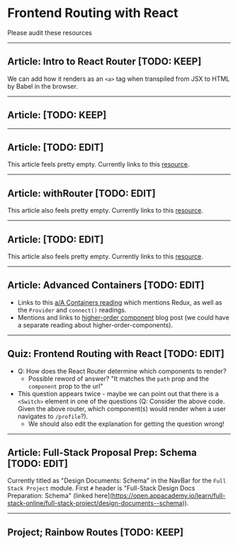 # Frontend Routing with React

Please audit these resources

---

## Article: Intro to React Router [TODO: KEEP]
We can add how it renders as an `<a>` tag when transpiled from JSX to HTML by
Babel in the browser.

---

## Article: <Link> [TODO: KEEP]

---

## Article: <Switch> [TODO: EDIT]
This article feels pretty empty. Currently links to this
[resource](https://reacttraining.com/react-router/web/api/Switch).

---

## Article: withRouter [TODO: EDIT]
This article also feels pretty empty. Currently links to this
[resource](https://reacttraining.com/react-router/web/api/withRouter).

---

## Article: <Redirect> [TODO: EDIT]
This article also feels pretty empty. Currently links to this
[resource](https://reacttraining.com/react-router/web/api/Redirect).

---

## Article: Advanced Containers [TODO: EDIT]
- Links to this [a/A Containers
  reading](https://open.appacademy.io/learn/full-stack-online/react/containers)
  which mentions Redux, as well as the `Provider` and `connect()` readings.
- Mentions and links to [higher-order
  component](https://spin.atomicobject.com/2017/03/02/higher-order-components-in-react/)
  blog post (we could have a separate reading about higher-order-components).

---

## Quiz: Frontend Routing with React [TODO: EDIT]
- Q: How does the React Router determine which components to render?
  - Possible reword of answer? "It matches the `path` prop and the `component`
    prop to the url"
- This question appears twice - maybe we can point out that there is a
  `<Switch>` element in one of the questions (Q: Consider the above code. Given
  the above router, which component(s) would render when a user navigates to
  `/profile`?).
  - We should also edit the explanation for getting the question wrong!

---

## Article: Full-Stack Proposal Prep: Schema [TODO: EDIT]
Currently titled as "Design Documents: Schema" in the NavBar for the `Full Stack
Project` module. First `#` header is "Full-Stack Design Docs Preparation:
Schema" (linked
here](https://open.appacademy.io/learn/full-stack-online/full-stack-project/design-documents--schema)).

---

## Project; Rainbow Routes [TODO: KEEP]

